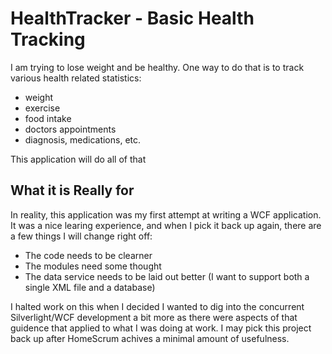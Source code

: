 HealthTracker - Basic Health Tracking
====================================================

I am trying to lose weight and be healthy.  One way to do that is to track various health related statistics:
  * weight
  * exercise
  * food intake
  * doctors appointments
  * diagnosis, medications, etc.


This application will do all of that


What it is Really for
--------------------------------------------------

In reality, this application was my first attempt at writing a WCF application.  It was a nice learing experience,
and when I pick it back up again, there are a few things I will change right off:

   * The code needs to be clearner
   * The modules need some thought
   * The data service needs to be laid out better (I want to support both a single XML file and a database)

I halted work on this when I decided I wanted to dig into the concurrent Silverlight/WCF development a bit more as
there were aspects of that guidence that applied to what I was doing at work.  I may pick this project back up after
HomeScrum achives a minimal amount of usefulness. 